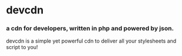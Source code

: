 # devcdn
### a cdn for developers, written in php and powered by json.
devcdn is a simple yet powerful cdn to deliver all your stylesheets and script to you!
